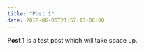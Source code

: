 ```yaml
---
title: "Post 1"
date: 2018-06-05T21:57:13-06:00
---
```


**Post 1** is a test post which will take space up.
